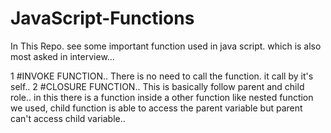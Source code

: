 # JavaScript-Functions

In This Repo. see some important function used in java script. which is also most asked in interview...

1 #INVOKE FUNCTION.. There is no need to call the function. it call by it's self.. 
2 #CLOSURE FUNCTION.. This is basically follow parent and child role.. in this there is a function inside a other function like nested function we used,
child function is able to access the parent variable but parent can't access child variable..
